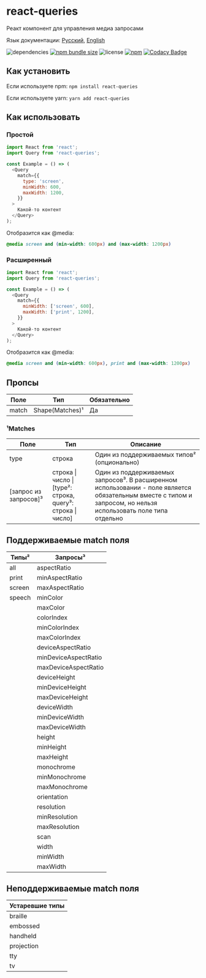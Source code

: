 # react-queries
Реакт компонент для управления медиа запросами

Язык документации: [Русский](https://github.com/Yukioru/react-queries/blob/master/README.md), [English](https://github.com/Yukioru/react-queries/blob/master/README_EN.md)

![dependencies](https://img.shields.io/badge/dependencies-0-brightgreen?style=flat-square)
[![npm bundle size](https://img.shields.io/bundlephobia/minzip/react-queries/latest?style=flat-square)](https://bundlephobia.com/result?p=react-queries@latest)
![license](https://img.shields.io/npm/l/react-queries?style=flat-square)
[![npm](https://img.shields.io/npm/v/react-queries?style=flat-square)](https://www.npmjs.com/package/react-queries)
[![Codacy Badge](https://img.shields.io/codacy/grade/39ab7d3bec48456cab200e3f2507441c?style=flat-square)](https://www.codacy.com/app/akigami/react-queries?utm_source=github.com&amp;utm_medium=referral&amp;utm_content=Yukioru/react-queries&amp;utm_campaign=Badge_Grade)

## Как установить
Если используете npm: `npm install react-queries`

Если используете yarn: `yarn add react-queries`

## Как использовать

### Простой
```javascript
import React from 'react';
import Query from 'react-queries';

const Example = () => (
  <Query
    match={{
      type: 'screen',
      minWidth: 600,
      maxWidth: 1200,
    }}
  >
    Какой-то контент
  </Query>
);
```
Отобразится как @media:
```css
@media screen and (min-width: 600px) and (max-width: 1200px)
```

### Расширенный
```javascript
import React from 'react';
import Query from 'react-queries';

const Example = () => (
  <Query
    match={{
      minWidth: ['screen', 600],
      maxWidth: ['print', 1200],
    }}
  >
    Какой-то контент
  </Query>
);
```
Отобразится как @media:
```css
@media screen and (min-width: 600px), print and (max-width: 1200px)
```

## Пропсы
| Поле  | Тип             | Обязательно |
|-------|-----------------|-------------|
| match | Shape(Matches)¹ | Да          |

### ¹Matches
| Поле                  | Тип              | Описание                                    |
|-----------------------|------------------|---------------------------------------------|
| type                  | строка           | Один из поддерживаемых типов² (опционально) |
| [запрос из запросов]³ | строка \| число \| [type²: строка, query³: строка \| число]    | Один из поддерживаемых запросов³. В расширенном использовании - поле является обязательным вместе с типом и запросом, но нельзя использовать поле типа отдельно |


## Поддерживаемые match поля
| Типы²   | Запросы³             |
|---------|----------------------|
| all     | aspectRatio          |
| print   | minAspectRatio       |
| screen  | maxAspectRatio       |
| speech  | minColor             |
|         | maxColor             |
|         | colorIndex           |
|         | minColorIndex        |
|         | maxColorIndex        |
|         | deviceAspectRatio    |
|         | minDeviceAspectRatio |
|         | maxDeviceAspectRatio |
|         | deviceHeight         |
|         | minDeviceHeight      |
|         | maxDeviceHeight      |
|         | deviceWidth          |
|         | minDeviceWidth       |
|         | maxDeviceWidth       |
|         | height               |
|         | minHeight            |
|         | maxHeight            |
|         | monochrome           |
|         | minMonochrome        |
|         | maxMonochrome        |
|         | orientation          |
|         | resolution           |
|         | minResolution        |
|         | maxResolution        |
|         | scan                 |
|         | width                |
|         | minWidth             |
|         | maxWidth             |

## Неподдерживаемые match поля
| Устаревшие типы  |
|------------------|
| braille          |
| embossed         |
| handheld         |
| projection       |
| tty              |
| tv               |
